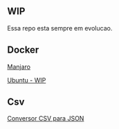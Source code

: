 ## WIP
Essa repo esta sempre em evolucao.

## Docker
[Manjaro](/docker)

[Ubuntu - WIP](/docker)

## Csv
[Conversor CSV para JSON](/csv#csv_to_jsonsh)